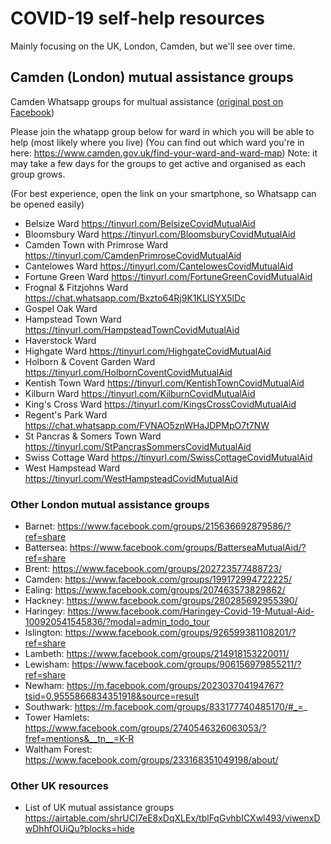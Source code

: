 # COVID-19 self-help resources

Mainly focusing on the UK, London, Camden, but we'll see over time.

## Camden (London) mutual assistance groups

Camden Whatsapp groups for multual assistance ([original post on Facebook](https://www.facebook.com/groups/199172994722225/permalink/199896187983239/))

Please join the whatapp group below for ward in which you will be able to help (most likely where you live)
(You can find out which ward you're in here: https://www.camden.gov.uk/find-your-ward-and-ward-map)
Note: it may take a few days for the groups to get active and organised as each group grows.

(For best experience, open the link on your smartphone, so Whatsapp can be opened easily)

* Belsize Ward https://tinyurl.com/BelsizeCovidMutualAid
* Bloomsbury Ward https://tinyurl.com/BloomsburyCovidMutualAid
* Camden Town with Primrose Ward https://tinyurl.com/CamdenPrimroseCovidMutualAid
* Cantelowes Ward https://tinyurl.com/CantelowesCovidMutualAid
* Fortune Green Ward https://tinyurl.com/FortuneGreenCovidMutualAid
* Frognal & Fitzjohns Ward https://chat.whatsapp.com/Bxzto64Rj9K1KLlSYX5lDc
* Gospel Oak Ward 
* Hampstead Town Ward https://tinyurl.com/HampsteadTownCovidMutualAid
* Haverstock Ward 
* Highgate Ward https://tinyurl.com/HighgateCovidMutualAid
* Holborn & Covent Garden Ward https://tinyurl.com/HolbornCoventCovidMutualAid
* Kentish Town Ward https://tinyurl.com/KentishTownCovidMutualAid
* Kilburn Ward https://tinyurl.com/KilburnCovidMutualAid
* King's Cross Ward https://tinyurl.com/KingsCrossCovidMutualAid
* Regent's Park Ward https://chat.whatsapp.com/FVNAO5znWHaJDPMpO7t7NW
* St Pancras & Somers Town Ward https://tinyurl.com/StPancrasSommersCovidMutualAid
* Swiss Cottage Ward https://tinyurl.com/SwissCottageCovidMutualAid
* West Hampstead Ward https://tinyurl.com/WestHampsteadCovidMutualAid

### Other London mutual assistance groups

* Barnet: https://www.facebook.com/groups/215636692879586/?ref=share
* Battersea: https://www.facebook.com/groups/BatterseaMutualAid/?ref=share
* Brent: https://www.facebook.com/groups/202723577488723/
* Camden: https://www.facebook.com/groups/199172994722225/
* Ealing: https://www.facebook.com/groups/207463573829862/
* Hackney:   https://www.facebook.com/groups/280285692955390/
* Haringey:   https://www.facebook.com/Haringey-Covid-19-Mutual-Aid-100920541545836/?modal=admin_todo_tour
* Islington: https://www.facebook.com/groups/926599381108201/?ref=share
* Lambeth: https://www.facebook.com/groups/214918153220011/
* Lewisham: https://www.facebook.com/groups/906156979855211/?ref=share
* Newham:   https://m.facebook.com/groups/202303704194767?tsid=0.9555866834351918&source=result
* Southwark: https://m.facebook.com/groups/833177740485170/#_=_
* Tower Hamlets:   https://www.facebook.com/groups/2740546326063053/?fref=mentions&__tn__=K-R
* Waltham Forest:   https://www.facebook.com/groups/233168351049198/about/

### Other UK resources

* List of UK mutual assistance groups https://airtable.com/shrUCI7eE8xDqXLEx/tblFqGvhbICXwl493/viwenxDwDhhfOUiQu?blocks=hide